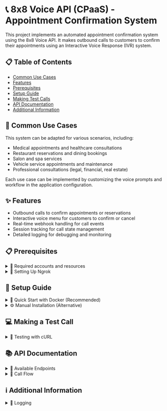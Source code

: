# 📞 8x8 Voice API (CPaaS) - Appointment Confirmation System

This project implements an automated appointment confirmation system using the 8x8 Voice API. It makes outbound calls to customers to confirm their appointments using an Interactive Voice Response (IVR) system.

## 📋 Table of Contents
- [Common Use Cases](#-common-use-cases)
- [Features](#-features)
- [Prerequisites](#-prerequisites)
- [Setup Guide](#-setup-guide)
- [Making Test Calls](#-making-a-test-call)
- [API Documentation](#-api-documentation)
- [Additional Information](#ℹ%EF%B8%8F-additional-information)

## 🎯 Common Use Cases

This system can be adapted for various scenarios, including:

- Medical appointments and healthcare consultations
- Restaurant reservations and dining bookings
- Salon and spa services
- Vehicle service appointments and maintenance
- Professional consultations (legal, financial, real estate)

Each use case can be implemented by customizing the voice prompts and workflow in the application configuration.

## ✨ Features

- Outbound calls to confirm appointments or reservations
- Interactive voice menu for customers to confirm or cancel
- Real-time webhook handling for call events
- Session tracking for call state management
- Detailed logging for debugging and monitoring

## 📋 Prerequisites

<details>
  <summary>🔑 Required accounts and resources</summary>
  
  - Docker and Docker Compose
  - 8x8 Connect Account with:
    - API Key
    - Subaccount ID
    - Virtual Number (for outbound calls)
  - Ngrok account with authtoken and a static domain for local testing
</details>

<details>
  <summary>🔄 Setting Up Ngrok</summary>
  
  This project requires ngrok with a static domain for webhook handling:

  - **Ngrok account**: Sign up at [ngrok.com](https://ngrok.com/signup)
  - **Static domain**: Head over to https://dashboard.ngrok.com/domains to create a static domain (Limited to 1 static url for free ngrok accounts)
  - **Authtoken**: Go to https://dashboard.ngrok.com/authtokens to create an authtoken

  While there are alternatives to ngrok, such as:
  - Deploying to a cloud provider (AWS, GCP, Azure)
  - Using other tunneling services like [Cloudflare Tunnel](https://www.cloudflare.com/products/tunnel/)
  - Setting up your own reverse proxy with a static IP

  Please note that this project's Docker configuration, scripts, and overall implementation are specifically designed for ngrok. Using any alternative would require significant changes to the Docker setup, configuration files, and possibly the application code.
</details>

##  🚀 Setup Guide

<details>
  <summary>🐳 Quick Start with Docker (Recommended)</summary>
  
  1. Clone the repository:
     ```bash
     git clone https://github.com/harrism04/voice_restaurant_ivr.git
     cd voice_restaurant_ivr
     ```

  2. Set up environment variables:
     ```bash
     cp .env.example .env
     ```
     Edit `.env` and fill in your credentials:
     ```
     EIGHT_X_EIGHT_API_KEY=your_api_key_from_connect_portal
     EIGHT_X_EIGHT_SUBACCOUNT_ID=your_subaccount_id
     OUTBOUND_PHONE_NUMBER=your_virtual_number  # Must be in international format e.g for SG +6591234567
     WEBHOOK_AUTH_TOKEN=your_randomly_generated_webhook_auth_token
     WEBHOOK_BASE_URL=your_static_ngrok_domain  # e.g., https://your-domain.ngrok-free.app
     NGROK_AUTHTOKEN=your_ngrok_authtoken
     ```
     Note: The `OUTBOUND_PHONE_NUMBER` is used as the source number for all outbound calls. It must be a valid 8x8 virtual number configured in your account. Reach out to cpaas-support@8x8.com or your account manager if unsure.

  3. Configure your static ngrok domain:
     - Go to https://dashboard.ngrok.com/domains to find your static ngrok domain or create one if you haven't already.
     - Update `WEBHOOK_BASE_URL` in your `.env` file with your static ngrok domain.
     - Edit the `docker-compose.yml` file and update the `--domain` parameter in the `NGROK_OPTS` environment variable with your static domain:
       ```yaml
       - 'NGROK_OPTS=--log=stdout --domain=your-domain.ngrok-free.app'
       ```
     
     Note: The ngrok configuration is automatically generated inside the container, so you don't need to manually create or edit an ngrok.yml file.

  4. Configure webhooks in 8x8 Connect console or [via API](https://developer.8x8.com/connect/reference/create-a-new-webhook):
     - VCA Webhook URL: `{WEBHOOK_BASE_URL}/api/webhooks/vca`
     - VSS Webhook URL: `{WEBHOOK_BASE_URL}/api/webhooks/vss` 

  5. Start the application:
     ```bash
     # For first time setup, use --build flag
     docker-compose up -d --build
     
     # For subsequent starts
     docker-compose up -d
     ```
     
     To check the status of your services:
     ```bash
     docker ps
     ```
     
     To view the ngrok tunnel URL:
     ```bash
     curl -s http://localhost:4040/api/tunnels | grep -o '"public_url":"[^"]*' | grep -o 'http[^"]*'
     ```
     
     To stop the services:
     ```bash
     docker-compose down
     ```

  The application is now ready to handle calls!
</details>

<details>
  <summary>⚙️ Manual Installation (Alternative)</summary>
  
  If you prefer not to use Docker, you can install the application manually:

  1. Clone the repository:
     ```bash
     git clone https://github.com/harrism04/voice_restaurant_ivr.git
     cd voice_restaurant_ivr
     ```

  2. Create and activate a virtual environment:
     ```bash
     python -m venv venv
     source venv/bin/activate  # On Windows, use: venv\Scripts\activate
     ```

  3. Install dependencies:
     ```bash
     pip install -r requirements.txt
     ```

  4. Set up environment variables:
     ```bash
     cp .env.example .env
     ```
     Edit `.env` and fill in your credentials:
     ```
     EIGHT_X_EIGHT_API_KEY=your_api_key_from_connect_portal
     EIGHT_X_EIGHT_SUBACCOUNT_ID=your_subaccount_id
     OUTBOUND_PHONE_NUMBER=your_virtual_number  # Must be in international format e.g for SG +6591234567
     WEBHOOK_AUTH_TOKEN=your_randomly_generated_webhook_auth_token
     WEBHOOK_BASE_URL=your_static_ngrok_domain  # e.g., https://your-domain.ngrok-free.app
     NGROK_AUTHTOKEN=your_ngrok_authtoken
     ```
     Note: The `OUTBOUND_PHONE_NUMBER` is used as the source number for all outbound calls. It must be a valid 8x8 virtual number configured in your account.

  5. Configure your static ngrok domain:
     - Go to https://dashboard.ngrok.com/domains to find your static ngrok domain or create one if you haven't already.
     - Update `WEBHOOK_BASE_URL` in your `.env` file with your static ngrok domain.

  6. Configure webhooks in 8x8 Connect console:
     - VCA Webhook URL: `{WEBHOOK_BASE_URL}/api/webhooks/vca`
     - VSS Webhook URL: `{WEBHOOK_BASE_URL}/api/webhooks/vss`
     
     Configure authentication as described in the Docker setup section (step 4).

  7. Set up ngrok configuration:
     Create a file named `ngrok.yml` with the following content, or simply copy ngrok.yml.example:
     ```yaml
     version: 2
     authtoken: your_ngrok_authtoken
     web_addr: 0.0.0.0:4040
     tunnels:
       http:
         addr: 5678
         proto: http
         domain: your-static-domain.ngrok-free.app  # Use your static domain here
         basic_auth:
           - "admin:your_webhook_auth_token"  # Same as WEBHOOK_AUTH_TOKEN in .env
     ```

  8. Start ngrok to create a tunnel for webhooks:
     ```bash
     # Start ngrok with the configuration file
     ngrok start --config ngrok.yml http
     ```
     This command starts the tunnel named "http" defined in your configuration file.
     
     Verify that ngrok is using your static domain by checking the output. You should see a line like:
     ```
     started tunnel http -> http://localhost:5678
     url: https://your-static-domain.ngrok-free.app
     ```

  9. Start the FastAPI server:
     ```bash
     python -m uvicorn main:app --reload --port 5678
     ```
</details>

## 💻 Making a Test Call

<details>
  <summary>🧪 Testing with cURL</summary>
  
Use curl or any API client to make a test call. First, create a Base64 encoded string of `admin:your_webhook_auth_token`:

  ```bash
  # On Mac/Linux
  echo -n "admin:your_webhook_auth_token" | base64

  # On Windows PowerShell
  [Convert]::ToBase64String([Text.Encoding]::UTF8.GetBytes("admin:your_webhook_auth_token"))
  ```

Then use the encoded string in your API call:
```bash
curl --location 'http://localhost:5678/api/make-call' \
--header 'Authorization: Basic YOUR_BASE64_ENCODED_STRING' \
--header 'Content-Type: application/json' \
--data '{
    "orderId": "APT123",
    "customerPhone": "+6591234567",
    "businessName": "Business Name",
    "appointmentTime": "2025-04-20T19:30:00Z"
}'
```

Example:
- If your `WEBHOOK_AUTH_TOKEN` is `secret123`
- Base64 encode `admin:secret123` → `YWRtaW46c2VjcmV0MTIz`
- Use `Authorization: Basic YWRtaW46c2VjcmV0MTIz` in the header

Note: The call will be made from the OUTBOUND_PHONE_NUMBER specified in your .env file

</details>

## 📚 API Documentation

<details>
  <summary>🔌 Available Endpoints</summary>

1. `POST /api/make-call`
   - Makes an outbound call to confirm an appointment
   - Uses OUTBOUND_PHONE_NUMBER from .env as the source number
   - Requires Basic Auth (admin:WEBHOOK_AUTH_TOKEN encoded in Base64)
   - Request body example:
     ```json
     {
         "orderId": "APT123",
         "customerPhone": "+6591234567",
         "businessName": "Ana's Dental Clinic",
         "appointmentTime": "2025-04-20T19:30:00Z"
     }
     ```

2. `POST /api/webhooks/vca`
   - Handles Voice Call Action webhooks from 8x8

3. `POST /api/webhooks/vss`
   - Handles Voice Session Summary webhooks from 8x8

</details>

 <details> <summary>🔄 Call Flow</summary>

  1. System makes an outbound call to the customer
  2. Plays a message with appointment details
  3. Customer inputs DTMF:
     - Press 1 to confirm
     - Press 0 to cancel
  4. System responds with confirmation/cancellation message
  5. Call ends with appropriate status

</details>

## ℹ️ Additional Information

<details>
  
  <summary>📝 Logging</summary>
  
The application includes detailed console logging for:
  - Incoming requests (method, URL, headers)
  - Phone number formatting and validation
  - API calls to 8x8 (requests and responses)
  - Call state changes
  - Webhook events
  - Error conditions

Logs are written to stdout and can be monitored in real-time through the console.

</details>
